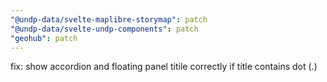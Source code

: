 ```yaml
---
"@undp-data/svelte-maplibre-storymap": patch
"@undp-data/svelte-undp-components": patch
"geohub": patch
---
```


fix: show accordion and floating panel titile correctly if title contains dot (.)
